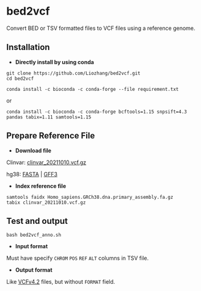# bed2vcf

Convert BED or TSV formatted files to VCF files using a reference genome.

## Installation

- **Directly install by using conda**

```
git clone https://github.com/Liozhang/bed2vcf.git
cd bed2vcf
```

```
conda install -c bioconda -c conda-forge --file requirement.txt
```

or

```
conda install -c bioconda -c conda-forge bcftools=1.15 snpsift=4.3 pandas tabix=1.11 samtools=1.15
```

## Prepare Reference File

- **Download file**

Clinvar: [clinvar_20211010.vcf.gz](https://ftp.ncbi.nlm.nih.gov/pub/clinvar/vcf_GRCh38/clinvar_20211010.vcf.gz)

hg38: [FASTA](http://ftp.ensembl.org/pub/release-103/fasta/homo_sapiens/dna/Homo_sapiens.GRCh38.dna.primary_assembly.fa.gz) | [GFF3](http://ftp.ensembl.org/pub/release-103/gff3/homo_sapiens/Homo_sapiens.GRCh38.103.gff3.gz)

- **Index reference file**

```
samtools faidx Homo_sapiens.GRCh38.dna.primary_assembly.fa.gz
tabix clinvar_20211010.vcf.gz
```

## Test and output

```
bash bed2vcf_anno.sh
```

- **Input format**

Must have specify `CHROM` `POS` `REF` `ALT` columns in TSV file.

- **Output format**

Like [VCFv4.2](https://samtools.github.io/hts-specs/VCFv4.2.pdf) files, but without `FORMAT` field.

